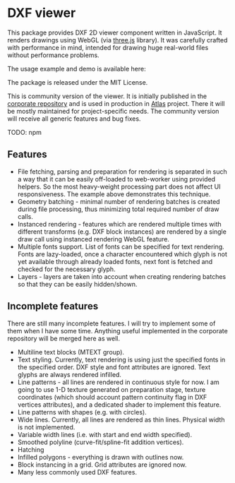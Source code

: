 # DXF viewer

This package provides DXF 2D viewer component written in JavaScript. It renders drawings using WebGL 
(via [three.js](https://threejs.org) library). It was carefully crafted with performance in mind, 
intended for drawing huge real-world files without performance problems.

The usage example and demo is available here: 

The package is released under the MIT License.

This is community version of the viewer. It is initially published in the
[corporate repository](https://bitbucket.org/sphengineering/dxf-viewer) and is used in production in
[Atlas](https://atlas.ugcs.com) project. There it will be mostly maintained for project-specific 
needs. The community version will receive all generic features and bug fixes.

TODO: npm

## Features

 * File fetching, parsing and preparation for rendering is separated in such a way that it can be
   easily off-loaded to web-worker using provided helpers. So the most heavy-weight processing part
   does not affect UI responsiveness. The example above demonstrates this technique.
 * Geometry batching - minimal number of rendering batches is created during file processing, thus 
   minimizing total required number of draw calls.
 * Instanced rendering - features which are rendered multiple times with different transforms (e.g.
   DXF block instances) are rendered by a single draw call using instanced rendering WebGL feature.
 * Multiple fonts support. List of fonts can be specified for text rendering. Fonts are lazy-loaded,
   once a character encountered which glyph is not yet available through already loaded fonts, next
   font is fetched and checked for the necessary glyph.
 * Layers - layers are taken into account when creating rendering batches so that they can be easily
   hidden/shown.
   
## Incomplete features

There are still many incomplete features. I will try to implement some of them when I have some 
time. Anything useful implemented in the corporate repository will be merged here as well.

 * Multiline text blocks (MTEXT group).
 * Text styling. Currently, text rendering is using just the specified fonts in the specified order.
   DXF style and font attributes are ignored. Text glyphs are always rendered infilled.
 * Line patterns - all lines are rendered in continuous style for now. I am going to use 1-D texture
   generated on preparation stage, texture coordinates (which should account pattern continuity flag
   in DXF vertices attributes), and a dedicated shader to implement this feature.
 * Line patterns with shapes (e.g. with circles).
 * Wide lines. Currently, all lines are rendered as thin lines. Physical width is not implemented.
 * Variable width lines (i.e. with start and end width specified).
 * Smoothed polyline (curve-fit/spline-fit addition vertices).
 * Hatching
 * Infilled polygons - everything is drawn with outlines now.
 * Block instancing in a grid. Grid attributes are ignored now.
 * Many less commonly used DXF features.
